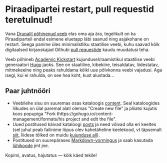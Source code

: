 # Piraadipartei restart, pull requestid teretulnud!

Vana [Drupalil põhinenud veeb](https://web.archive.org/web/20190210021303/http://piraadipartei.ee/) elas oma aja ära, tegelikult on ka Piraadiparteil endal esimene eluetapp läbi saanud ning asjakohane on restart. Seega panime üles minimalistliku staatilise veebi, kuhu saavad kõik digitaalsed kirjaoskajad Githubi [pull requestide](https://github.com/piraadipartei/academic-kickstart/pulls?q=is%3Apr+is%3Aclosed) kaudu muudatusi teha.

Veeb põhineb [Academic Kickstart](https://sourcethemes.com/academic/) kujundusel/raamistikul staatilise veebi generaatori [Hugo](https://gohugo.io/) jaoks. See on staatiline, kibekiire, teisaldatav, liidestatav, mitmekeelne ning peaks rahuldama kõiki uue põlvkonna veebi vajadusi. Aga isegi, kui ei rahulda, on see hea koht, kust alustada...

## Paar juhtnööri

* Veebilehe sisu on suuremas osas kataloogis [content](https://github.com/piraadipartei/academic-kickstart/tree/master/content). Seal kataloogides liikudes on ülal paremal alati olemas "Create new file" ja pliiatsi kujutis koos popupiga "Fork thttps://gohugo.io/content-management/formats/his project and edit the file".
* Uued postitused käivad kataloogi [posts](https://github.com/piraadipartei/academic-kickstart/tree/master/content/post) ja need võivad olla eri keeltes (sel juhul peab failinime lõpus olev kahetäheline keelekood, vt täpsemalt [siit](https://gohugo.io/content-management/multilingual/#translate-your-content), liidese tõlked on muidu [kujunduse all](https://github.com/piraadipartei/hugo-academic/tree/master/i18n)).
* Postitused on suurepärases [Markdown-vormingus](https://gohugo.io/content-management/formats/) ja saab kasutada [lühikoode](https://gohugo.io/content-management/shortcodes/) jmt jne.

Kopimi, avatus, hajutatus — kõik käed tekile!
